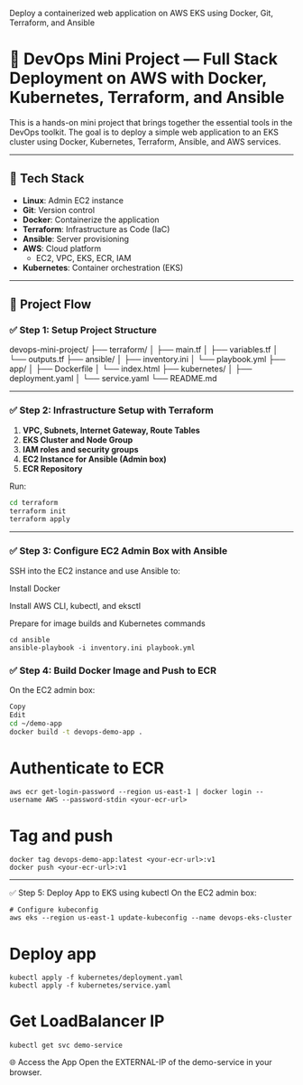 Deploy a containerized web application on AWS EKS using Docker, Git, Terraform, and Ansible
# 🚀 DevOps Mini Project — Full Stack Deployment on AWS with Docker, Kubernetes, Terraform, and Ansible

This is a hands-on mini project that brings together the essential tools in the DevOps toolkit. The goal is to deploy a simple web application to an EKS cluster using Docker, Kubernetes, Terraform, Ansible, and AWS services.

---

## 🧰 Tech Stack

- **Linux**: Admin EC2 instance
- **Git**: Version control
- **Docker**: Containerize the application
- **Terraform**: Infrastructure as Code (IaC)
- **Ansible**: Server provisioning
- **AWS**: Cloud platform
  - EC2, VPC, EKS, ECR, IAM
- **Kubernetes**: Container orchestration (EKS)

---

## 🔧 Project Flow

### ✅ Step 1: Setup Project Structure

devops-mini-project/
├── terraform/
│   ├── main.tf
│   ├── variables.tf
│   └── outputs.tf
├── ansible/
│   ├── inventory.ini
│   └── playbook.yml
├── app/
│   ├── Dockerfile
│   └── index.html
├── kubernetes/
│   ├── deployment.yaml
│   └── service.yaml
└── README.md


---

### ✅ Step 2: Infrastructure Setup with Terraform

1. **VPC, Subnets, Internet Gateway, Route Tables**
2. **EKS Cluster and Node Group**
3. **IAM roles and security groups**
4. **EC2 Instance for Ansible (Admin box)**
5. **ECR Repository**

Run:

```bash
cd terraform
terraform init
terraform apply
```
---
### ✅ Step 3: Configure EC2 Admin Box with Ansible
SSH into the EC2 instance and use Ansible to:

Install Docker

Install AWS CLI, kubectl, and eksctl

Prepare for image builds and Kubernetes commands
```
cd ansible
ansible-playbook -i inventory.ini playbook.yml
```
### ✅ Step 4: Build Docker Image and Push to ECR
On the EC2 admin box:

```bash
Copy
Edit
cd ~/demo-app
docker build -t devops-demo-app .
```
# Authenticate to ECR
```
aws ecr get-login-password --region us-east-1 | docker login --username AWS --password-stdin <your-ecr-url>
```
# Tag and push
```
docker tag devops-demo-app:latest <your-ecr-url>:v1
docker push <your-ecr-url>:v1
```
---

✅ Step 5: Deploy App to EKS using kubectl
On the EC2 admin box:
```
# Configure kubeconfig
aws eks --region us-east-1 update-kubeconfig --name devops-eks-cluster
```
# Deploy app
```
kubectl apply -f kubernetes/deployment.yaml
kubectl apply -f kubernetes/service.yaml
```
# Get LoadBalancer IP
```
kubectl get svc demo-service
```
🌐 Access the App
Open the EXTERNAL-IP of the demo-service in your browser.
